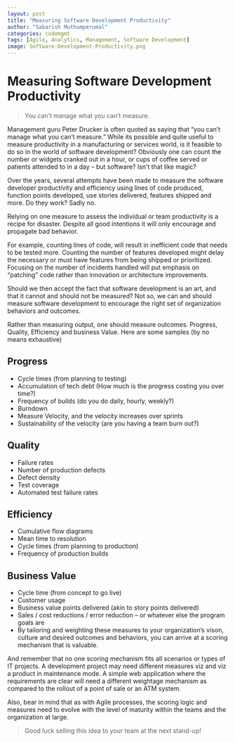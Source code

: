 ```yaml
---
layout: post
title: "Measuring Software Development Productivity"
author: "Sabarish Muthumperumal"
categories: codemgmt
tags: [Agile, Analytics, Management, Software Development]
image: Software-Development-Productivity.png
---
```


# Measuring Software Development Productivity

> You can’t manage what you can’t measure.

Management guru Peter Drucker is often quoted as saying that “you can’t manage what you can’t measure.” While its possible and quite useful to measure productivity in a manufacturing or services world, is it feasible to do so in the world of software development? Obviously one can count the number or widgets cranked out in a hour, or cups of coffee served or patients attended to in a day – but software? Isn’t that like magic?

Over the years, several attempts have been made to measure the software developer productivity and efficiency using lines of code produced, function points developed, use stories delivered, features shipped and more. Do they work? Sadly no.

Relying on one measure to assess the individual or team productivity is a recipe for disaster. Despite all good intentions it will only encourage and propagate bad behavior.

For example, counting lines of code, will result in inefficient code that needs to be tested more. Counting the number of features developed might delay the necessary or must have features from being shipped or prioritized. Focusing on the number of incidents handled will put emphasis on “patching” code rather than innovation or architecture improvements.

Should we then accept the fact that software development is an art, and that it cannot and should not be measured? Not so, we can and should measure software development to encourage the right set of organization behaviors and outcomes.

Rather than measuring output, one should measure outcomes. Progress, Quality, Efficiency and business Value. Here are some samples (by no means exhaustive)

## Progress
* Cycle times (from planning to testing)
* Accumulation of tech debt (How much is the progress costing you over time?)
* Frequency of builds (do you do daily, hourly, weekly?)
* Burndown
* Measure Velocity, and the velocity increases over sprints
* Sustainability of the velocity (are you having a team burn out?)
## Quality
* Failure rates
* Number of production defects
* Defect density
* Test coverage
* Automated test failure rates
## Efficiency
* Cumulative flow diagrams
* Mean time to resolution
* Cycle times (from planning to production)
* Frequency of production builds
## Business Value
* Cycle time (from concept to go live)
* Customer usage
* Business value points delivered (akin to story points delivered)
* Sales / cost reductions / error reduction – or whatever else the program goals are
* By tailoring and weighting these measures to your organization’s vison, culture and desired outcomes and behaviors, you can arrive at a scoring mechanism that is valuable.  

And remember that no one scoring mechanism fits all scenarios or types of IT projects. A development project may need different measures viz and viz a product in maintenance mode. A simple web application where the requirements are clear will need a different weightage mechanism as compared to the rollout of a point of sale or an ATM system.

Also, bear in mind that as with Agile processes, the scoring logic and measures need to evolve with the level of maturity within the teams and the organization at large.

> Good luck selling this idea to your team at the next stand-up!